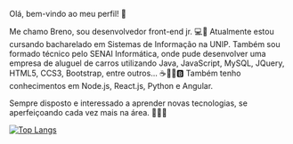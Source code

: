 Olá, bem-vindo ao meu perfil! 🙋‍

Me chamo Breno, sou desenvolvedor front-end jr. 💻🚀 
Atualmente estou cursando bacharelado em Sistemas de Informação na UNIP. Também sou formado técnico pelo SENAI Informática,
onde pude desenvolver uma empresa de aluguel de carros utilizando Java, JavaScript, MySQL, JQuery, HTML5, CCS3, Bootstrap, entre outros... ☕🐬🌌🅱
Também tenho conhecimentos em Node.js, React.js, Python e Angular. 

Sempre disposto e interessado a aprender novas tecnologias, se aperfeiçoando cada vez mais na área. 💪✨🏴

[![Top Langs](https://github-readme-stats.vercel.app/api/top-langs/?username=brenxribas&theme=dracula)](https://github.com/anuraghazra/github-readme-stats)
